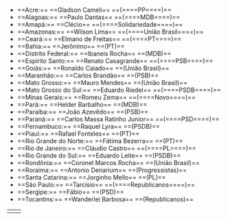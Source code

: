 - ==Acre:== ==Gladson Cameli== ==(====PP====)==
- ==Alagoas:== ==Paulo Dantas== ==(====MDB====)==
- ==Amapá:== ==Clécio== ==(====Solidariedade====)==
- ==Amazonas:== ==Wilson Lima== ==(====União Brasil====)==
- ==Ceará:== ==Elmano de Freitas== ==(====PT====)==
- ==Bahia:== ==Jerônimo== ==(PT)==
- ==Distrito Federal:== ==Ibaneis Rocha== ==(MDB)==
- ==Espírito Santo:== ==Renato Casagrande== ==(====PSB====)==
- ==Goiás:== ==Ronaldo Caiado== ==(União Brasil)==
- ==Maranhão:== ==Carlos Brandão== ==(PSB)==
- ==Mato Grosso:== ==Mauro Mendes== ==(União Brasil)==
- ==Mato Grosso do Sul:== ==Eduardo Riedel== ==(====PSDB====)==
- ==Minas Gerais:== ==Romeu Zema== ==(====Novo====)==
- ==Pará:== ==Helder Barbalho== ==(MDB)==
- ==Paraíba:== ==João Azevêdo== ==(PSB)==
- ==Paraná:== ==Carlos Massa Ratinho Junior== ==(====PSD====)==
- ==Pernambuco:== ==Raquel Lyra== ==(PSDB)==
- ==Piauí:== ==Rafael Fonteles== ==(PT)==
- ==Rio Grande do Norte:== ==Fátima Bezerra== ==(PT)==
- ==Rio de Janeiro:== ==Cláudio Castro== ==(====PL====)==
- ==Rio Grande do Sul:== ==Eduardo Leite== ==(PSDB)==
- ==Rondônia:== ==Coronel Marcos Rocha== ==(União Brasil)==
- ==Roraima:== ==Antonio Denarium== ==(Progressistas)==
- ==Santa Catarina:== ==Jorginho Mello== ==(PL)==
- ==São Paulo:== ==Tarcísio== ==(====Republicanos====)==
- ==Sergipe:== ==Fábio== ==(PSD)==
- ==Tocantins:== ==Wanderlei Barbosa== ==(Republicanos)==

|     |     |
| --- | --- |
|     |     |
